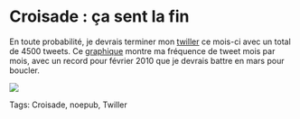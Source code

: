 # Croisade : ça sent la fin

En toute probabilité, je devrais terminer mon [twiller](http://twiller.tcrouzet.com/) ce mois-ci avec un total de 4500 tweets. Ce [graphique](http://tweetstats.com/graphs/tcrouzet) montre ma fréquence de tweet mois par mois, avec un record pour février 2010 que je devrais battre en mars pour boucler.

![](http://blog.tcrouzet.comhttps://tcrouzet.com/images_tc/2010/03/twiller.png)

Tags: Croisade, noepub, Twiller